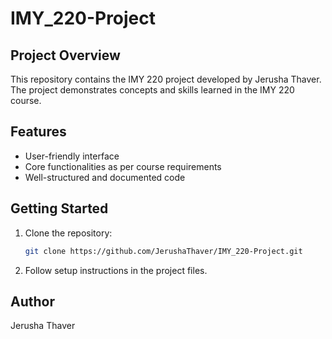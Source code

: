 # IMY_220-Project
## Project Overview

This repository contains the IMY 220 project developed by Jerusha Thaver. The project demonstrates concepts and skills learned in the IMY 220 course.

## Features

- User-friendly interface
- Core functionalities as per course requirements
- Well-structured and documented code

## Getting Started

1. Clone the repository:
    ```bash
    git clone https://github.com/JerushaThaver/IMY_220-Project.git
    ```
2. Follow setup instructions in the project files.

## Author

Jerusha Thaver
